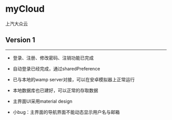 # myCloud
上汽大众云
## Version 1
---
+ 登录、注册、修改密码、注销功能已完成

+ 自动登录已经完成，通过sharedPreference

+ 已与本地的wamp server对接，可以在安卓模拟器上正常运行

+ 本地数据库也已建好，可以正常的存取数据

+ 主界面UI采用material design

+ 小bug：主界面的导航界面不能动态显示用户名与邮箱
